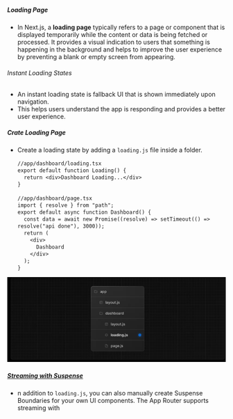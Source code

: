 ##### Loading Page

- In Next.js, a **loading page** typically refers to a page or component that is displayed temporarily while the content or data is being fetched or processed. It provides a visual indication to users that something is happening in the background and helps to improve the user experience by preventing a blank or empty screen from appearing.

  



###### Instant Loading States

- An instant loading state is fallback UI that is shown immediately upon navigation.
-  This helps users understand the app is responding and provides a better user experience.



##### Crate Loading Page

- Create a loading state by adding a `loading.js` file inside a folder.

  ```react
  //app/dashboard/loading.tsx
  export default function Loading() {
    return <div>Dashboard Loading...</div>
  }
  
  //app/dashboard/page.tsx
  import { resolve } from "path";
  export default async function Dashboard() {
    const data = await new Promise((resolve) => setTimeout(() => resolve("api done"), 3000));
    return (
      <div>
        Dashboard
      </div>
    );
  }
  ```
  


![loading](imgs/loading.png)





##### [Streaming with Suspense](https://nextjs.org/docs/app/building-your-application/routing/loading-ui-and-streaming#streaming-with-suspense)

- n addition to `loading.js`, you can also manually create Suspense Boundaries for your own UI components. The App Router supports streaming with



###### 

